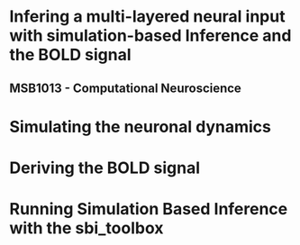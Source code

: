 # Infering a multi-layered neural input with simulation-based Inference and the BOLD signal
## MSB1013 - Computational Neuroscience



# Simulating the neuronal dynamics


# Deriving the BOLD signal


# Running Simulation Based Inference with the sbi_toolbox

